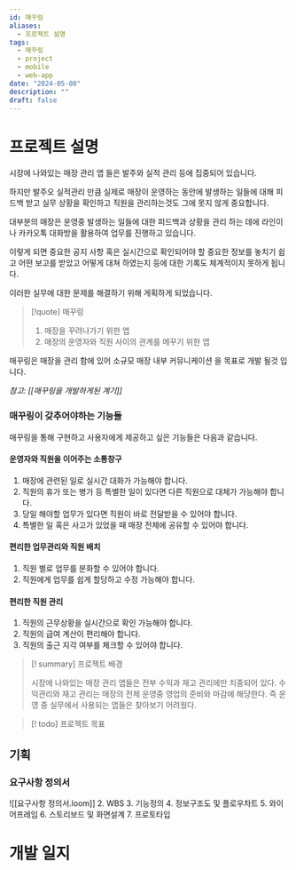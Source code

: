 ```yaml
---
id: 매꾸링
aliases:
  - 프로젝트 설명
tags:
  - 매꾸링
  - project
  - mobile
  - web-app
date: "2024-05-08"
description: ""
draft: false
---
```


# 프로젝트 설명

시장에 나와있는 매장 관리 앱 들은 발주와 실적 관리 등에 집중되어 있습니다.

하지만 발주오 실적관리 만큼 실제로 매장이 운영하는 동안에 발생하는 일들에 대해 피드백 받고 실무 상황을 확인하고 직원을 관리하는것도 그에 못지 않게 중요합니다.

대부분의 매장은 운영중 발생하는 일들에 대한 피드백과  상황을 관리 하는 데에 라인이나 카카오톡 대화방을 활용하여 업무를 진행하고 있습니다.

이렇게 되면 중요한 공지 사항 혹은 실시간으로 확인되어야 할 중요한 정보를 놓치기 쉽고 어떤 보고를 받았고 어떻게 대쳐 하였는지 등에 대한 기록도 체계적이지 못하게 됩니다.

이러한 실무에 대한 문제를 해결하기 위해 게획하게 되었습니다.

>[!quote]  매꾸링
>1. 매장을 꾸려나가기 위한 앱
>2. 매장의 운영자와 직원 사이의 관계를 메꾸기 위한 앱

매꾸링은 매장을 관리 함에 있어 소규모 매장 내부 커뮤니케이션 을 목표로 개발 될것 입니다.

*참고: [[매꾸링을 개발하게된 계기]]*
### 매꾸링이 갖추어야하는 기능들 

매꾸링을 통해 구현하고 사용자에게 제공하고 싶은 기능들은 다음과 같습니다.
#### 운영자와 직원을 이어주는 소통창구

1. 매장에 관련된 일로 실시간 대화가 가능해야 합니다.
2. 직원의 휴가 또는 병가 등 특별한 일이 있다면 다른 직원으로 대체가 가능해야 합니다.
3. 당일 해야할 업무가 있다면 직원이 바로 전달받을 수 있어야 합니다.
4. 특별한 일 혹은 사고가 있었을 때 매장 전체에 공유할 수 있어야 합니다.

#### 편리한 업무관리와 직원 배치

1. 직원 별로 업무를 분화할 수 있어야 합니다.
2. 직원에게 업무를 쉽게 할당하고 수정 가능해야 합니다.

#### 편리한 직원 관리

1. 직원의 근무상황을 실시간으로 확인 가능해야 합니다.
2. 직원의 급여 계산이 편리해야 합니다.
3. 직원의 출근 지각 여부를 체크할 수 있어야 합니다.

>[! summary] 프로젝트 배경
>
> 시장에 나와있는 매장 관리 앱들은 전부 수익과 재고 관리에만 치중되어 있다.
> 수익관리와 재고 관리는 매장의 전체 운영중 영업의 준비와 마감에 해당한다.
> 즉 운영 중 실무에서 사용되는 앱들은 찾아보기 어려웠다.



>[! todo] 프로젝트 목표



## 기획
### 요구사항 정의서
![[요구사항 정의서.loom]]
2. WBS
3. 기능정의
4. 정보구조도 및 플로우차트
5. 와이어프레임
6. 스토리보드 및 화면설계
7. 프로토타입

# 개발 일지




